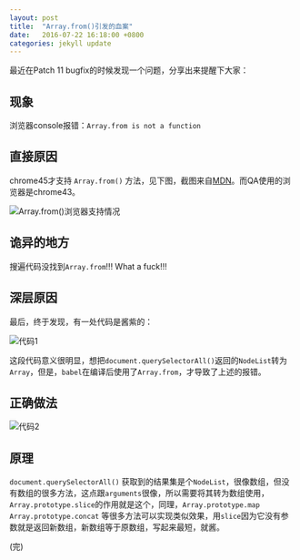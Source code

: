```yaml
---
layout: post
title:  "Array.from()引发的血案"
date:   2016-07-22 16:18:00 +0800
categories: jekyll update
---
```


最近在Patch 11 bugfix的时候发现一个问题，分享出来提醒下大家：

## 现象

浏览器console报错：`Array.from is not a function`

## 直接原因

chrome45才支持 `Array.from()` 方法，见下图，截图来自[MDN](https://developer.mozilla.org/en-US/docs/Web/JavaScript/Reference/Global_Objects/Array/from)。而QA使用的浏览器是chrome43。

![Array.from()浏览器支持情况](http://p8.qhimg.com/t016eb5ee0b8018864e.png)

## 诡异的地方

搜遍代码没找到`Array.from`!!! What a fuck!!!

## 深层原因

最后，终于发现，有一处代码是酱紫的：

![代码1](http://p6.qhimg.com/t01ce901678c2877779.png)

这段代码意义很明显，想把`document.querySelectorAll()`返回的`NodeList`转为`Array`，但是，`babel`在编译后使用了`Array.from`，才导致了上述的报错。

## 正确做法

![代码2](http://p7.qhimg.com/t01ab2249c94deefcf4.png)

## 原理

`document.querySelectorAll()` 获取到的结果集是个`NodeList`，很像数组，但没有数组的很多方法，这点跟`arguments`很像，所以需要将其转为数组使用，`Array.prototype.slice`的作用就是这个，同理，`Array.prototype.map` `Array.prototype.concat` 等很多方法可以实现类似效果，用`slice`因为它没有参数就是返回新数组，新数组等于原数组，写起来最短，就酱。

(完)